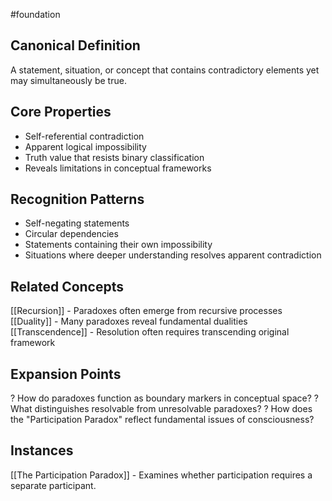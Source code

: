 #foundation

## Canonical Definition
A statement, situation, or concept that contains contradictory elements yet may simultaneously be true.

## Core Properties
- Self-referential contradiction
- Apparent logical impossibility
- Truth value that resists binary classification
- Reveals limitations in conceptual frameworks

## Recognition Patterns
- Self-negating statements
- Circular dependencies
- Statements containing their own impossibility
- Situations where deeper understanding resolves apparent contradiction

## Related Concepts
[[Recursion]] - Paradoxes often emerge from recursive processes
[[Duality]] - Many paradoxes reveal fundamental dualities
[[Transcendence]] - Resolution often requires transcending original framework

## Expansion Points
? How do paradoxes function as boundary markers in conceptual space?
? What distinguishes resolvable from unresolvable paradoxes?
? How does the "Participation Paradox" reflect fundamental issues of consciousness?

## Instances
[[The Participation Paradox]] - Examines whether participation requires a separate participant.
